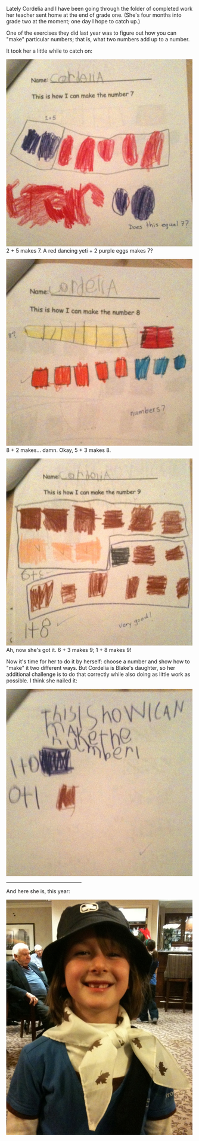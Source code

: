 <!--
.. title: Cordelia Does Math
.. date: 2012-12-24 21:56:20
.. author: Amy Brown
-->

Lately Cordelia and I have been going through the
folder of completed work her teacher sent home at the end 
of grade one. (She's four months into grade two at the moment; one
day I hope to catch up.)

One of the exercises they did last year was to figure out how you
can "make" particular numbers; that is, what two numbers add up to
a number.

It took her a little while to catch on:

<img src="/images/amy/cordeliaMath/make7.jpg" alt="Make 7" width="500px"><br />
2 + 5 makes 7. A red dancing yeti + 2 purple eggs makes 7?

<img src="/images/amy/cordeliaMath/make8.jpg" alt="Make 8" width="500px"><br />
8 + 2 makes... damn. Okay, 5 + 3 makes 8.

<img src="/images/amy/cordeliaMath/make9.jpg" alt="Make 9" width="500px"><br />
Ah, now she's got it. 6 + 3 makes 9; 1 + 8 makes 9!

Now it's time for her to do it by herself: choose a number and show how to
"make" it two different ways. But Cordelia is Blake's daughter, so her
additional challenge is to do that correctly while also doing as
little work as possible. I think she nailed it:

<img src="/images/amy/cordeliaMath/make1.jpg" alt="Make 1" width="500px"><br />

<hr width=40% />

And here she is, this year:

<img src="/images/amy/cordeliaMath/cordelia.jpg" alt="Cordelia" width="500px"><br />



